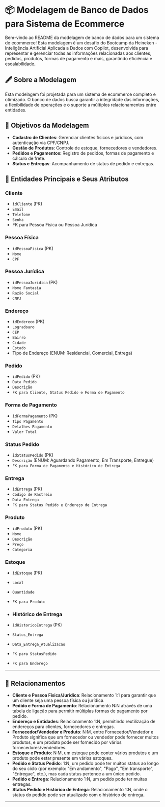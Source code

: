 # 📦 Modelagem de Banco de Dados para Sistema de Ecommerce

Bem-vindo ao README da modelagem de banco de dados para um sistema de ecommerce! Esta modelagem é um desafio do Bootcamp da Heineken - Inteligência Artificial Aplicada a Dados com Copilot, desenvolvida para representar e gerenciar todas as informações relacionadas aos clientes, pedidos, produtos, formas de pagamento e mais, garantindo eficiência e escalabilidade.

## 🖋️ Sobre a Modelagem

Esta modelagem foi projetada para um sistema de ecommerce completo e otimizado. O banco de dados busca garantir a integridade das informações, a flexibilidade de operações e o suporte a múltiplos relacionamentos entre entidades.

## 🎯 Objetivos da Modelagem

- **Cadastro de Clientes**: Gerenciar clientes físicos e jurídicos, com autenticação via CPF/CNPJ.
- **Gestão de Produtos**: Controle de estoque, fornecedores e vendedores.
- **Pedidos e Pagamentos**: Registro de pedidos, formas de pagamento e cálculo de frete.
- **Status e Entregas**: Acompanhamento de status de pedido e entregas.

## 🚀 Entidades Principais e Seus Atributos

### **Cliente**
- `idCliente` (PK)
- `Email`
- `Telefone`
- `Senha`
- FK para Pessoa Física ou Pessoa Jurídica

### **Pessoa Física**
- `idPessoaFisica` (PK)
- `Nome`
- `CPF`

### **Pessoa Jurídica**
- `idPessoaJuridica` (PK)
- `Nome Fantasia`
- `Razão Social`
- `CNPJ`

### **Endereço**
- `idEndereco` (PK)
- `Logradouro`
- `CEP`
- `Bairro`
- `Cidade`
- `Estado`
- Tipo de Endereço (ENUM: Residencial, Comercial, Entrega)

### **Pedido**
- `idPedido` (PK)
- `Data_Pedido`
- `Descrição`
- `FK para Cliente, Status Pedido e Forma de Pagamento`

### **Forma de Pagamento**
- `idFormaPagamento` (PK)
- `Tipo Pagamento`
- `Detalhes Pagamento`
- `Valor Total`

### **Status Pedido**
- `idStatusPedido` (PK)
- `Descrição` (ENUM: Aguardando Pagamento, Em Transporte, Entregue)
- `FK para Forma de Pagamento e Histórico de Entrega`

### **Entrega**
- `idEntrega` (PK)
- `Código de Rastreio`
- `Data Entrega`
- `FK para Status Pedido e Endereço de Entrega`

### **Produto**
- `idProduto` (PK)
- `Nome`
- `Descrição`
- `Preço`
- `Categoria`

### **Estoque**
- `idEstoque` (PK)
- `Local`
- `Quantidade`
- `FK para Produto`

- ### **Histórico de Entrega**
- `idHistoricoEntrega` (PK)
- `Status_Entrega`
- `Data_Entrega_Atualizacao`
- `FK para StatusPedido`
- `FK para Endereço`

---


## 🔗 Relacionamentos

- **Cliente e Pessoa Física/Jurídica**: Relacionamento 1:1 para garantir que um cliente seja uma pessoa física ou jurídica.
- **Pedido e Forma de Pagamento**: Relacionamento N:N através de uma tabela de ligação para permitir múltiplas formas de pagamento por pedido.
- **Endereço e Entidades**: Relacionamento 1:N, permitindo reutilização de endereços para clientes, fornecedores e entregas.
- **Fornecedor/Vendedor e Produto**: N:M, entre Fornecedor/Vendedor e Produto significa que um fornecedor ou vendedor pode fornecer muitos produtos, e um produto pode ser fornecido por vários fornecedores/vendedores.
- **Estoque e Produto**: N:M, um estoque pode conter vários produtos e um produto pode estar presente em vários estoques.
- **Pedido e Status Pedido**: 1:N, um pedido pode ter muitos status ao longo do seu ciclo (por exemplo: "Em andamento", "Pago", "Em transporte", "Entregue", etc.), mas cada status pertence a um único pedido.
- **Pedido e Entrega**: Relacionamento 1:N, um pedido pode ter muitas entregas.
- **Status Pedido e Histórico de Entrega**: Relacionamento 1:N, onde o status do pedido pode ser atualizado com o histórico de entrega.

---

